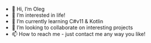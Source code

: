- 👋 Hi, I’m Oleg
- 👀 I’m interested in life!
- 🌱 I’m currently learning C#v11 & Kotlin
- 💞️ I’m looking to collaborate on interesting projects
- 📫 How to reach me - just contact me any way you like!

<!---
uom42/uom42 is a ✨ special ✨ repository because its `README.md` (this file) appears on your GitHub profile.
You can click the Preview link to take a look at your changes.
--->
